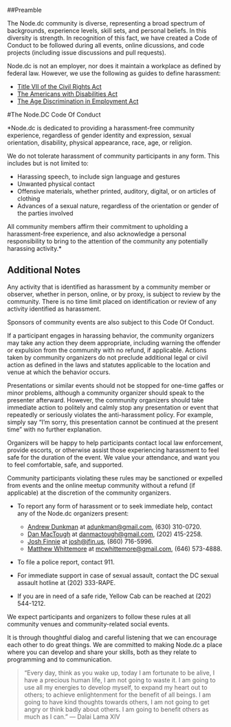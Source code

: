 ##Preamble

The Node.dc community is diverse, representing a broad spectrum of backgrounds, experience levels, skill sets, and personal beliefs. In this diversity is strength.  In recognition of this fact, we have created a Code of Conduct to be followed during all events, online dicussions, and code projects (including issue discussions and pull requests).

Node.dc is not an employer, nor does it maintain a workplace as defined by federal law.  However, we use the following as guides to define harassment:

* [Title VII of the Civil Rights Act](http://www.eeoc.gov/laws/statutes/titlevii.cfm)
* [The Americans with Disabilities Act](http://www.ada.gov/pubs/adastatute08.htm)
* [The Age Discrimination in Employment Act](http://www.eeoc.gov/laws/statutes/adea.cfm)


#The Node.DC Code Of Conduct

*Node.dc is dedicated to providing a harassment-free community experience, regardless of gender identity and expression, sexual orientation, disability, physical appearance, race, age, or religion.

We do not tolerate harassment of community participants in any form.  This includes but is not limited to:

* Harassing speech, to include sign language and gestures
* Unwanted physical contact
* Offensive materials, whether printed, auditory, digital, or on articles of clothing
* Advances of a sexual nature, regardless of the orientation or gender of the parties involved

All community members affirm their commitment to upholding a harassment-free experience, and also acknowledge a personal responsibility to bring to the attention of the community any potentially harassing activity.*

## Additional Notes

Any activity that is identified as harassment by a community member or observer, whether in person, online, or by proxy, is subject to review by the community.  There is no time limit placed on identification or review of any activity identified as harassment.

Sponsors of community events are also subject to this Code Of Conduct.

If a participant engages in harassing behavior, the community organizers may take any action they deem appropriate, including warning the offender or expulsion from the community with no refund, if applicable.  Actions taken by community organizers do not preclude additional legal or civil action as defined in the laws and statutes applicable to the location and venue at which the behavior occurs.

Presentations or similar events should not be stopped for one-time gaffes or minor problems, although a community organizer should speak to the presenter afterward. However, the community organizers should take immediate action to politely and calmly stop any presentation or event that repeatedly or seriously violates the anti-harassment policy. For example, simply say “I’m sorry, this presentation cannot be continued at the present time” with no further explanation.

Organizers will be happy to help participants contact local law enforcement, provide escorts, or otherwise assist those experiencing harassment to feel safe for the duration of the event. We value your attendance, and want you to feel comfortable, safe, and supported.

Community participants violating these rules may be sanctioned or expelled from events and the online meetup community without a refund (if applicable) at the discretion of the community organizers.

- To report any form of harassment or to seek immediate help, contact any of the Node.dc organizers present:

  - [Andrew Dunkman](http://www.meetup.com/node-dc/members/17692571/) at adunkman@gmail.com, (630) 310-0720.
  - [Dan MacTough](http://www.meetup.com/node-dc/members/55166232/) at danmactough@gmail.com, (202) 415-2258.
  - [Josh Finnie](http://www.meetup.com/node-dc/members/26710252/) at josh@jfin.us, (860) 716-5996.
  - [Matthew Whittemore](http://www.meetup.com/node-dc/members/10832656/) at mcwhittemore@gmail.com, (646) 573-4888.

- To file a police report, contact 911.

- For immediate support in case of sexual assault, contact the DC sexual assault hotline at (202) 333-RAPE.

- If you are in need of a safe ride, Yellow Cab can be reached at (202) 544-1212.

We expect participants and organizers to follow these rules at all community venues and community-related social events.

It is through thoughtful dialog and careful listening that we can encourage each other to do great things. We are committed to making Node.dc a place where you can develop and share your skills, both as they relate to programming and to communication.

> “Every day, think as you wake up, today I am fortunate to be alive, I have a precious human life, I am not going to waste it. I am going to use all my energies to develop myself, to expand my heart out to others; to achieve enlightenment for the benefit of all beings. I am going to have kind thoughts towards others, I am not going to get angry or think badly about others. I am going to benefit others as much as I can.” ― Dalai Lama XIV
